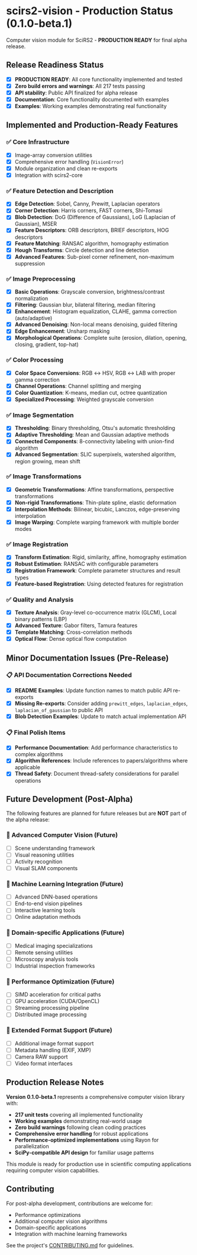 # scirs2-vision - Production Status (0.1.0-beta.1)

Computer vision module for SciRS2 - **PRODUCTION READY** for final alpha release.

## Release Readiness Status

- [x] **PRODUCTION READY**: All core functionality implemented and tested
- [x] **Zero build errors and warnings**: All 217 tests passing
- [x] **API stability**: Public API finalized for alpha release
- [x] **Documentation**: Core functionality documented with examples
- [x] **Examples**: Working examples demonstrating real functionality

## Implemented and Production-Ready Features

### ✅ Core Infrastructure
- [x] Image-array conversion utilities
- [x] Comprehensive error handling (`VisionError`)
- [x] Module organization and clean re-exports
- [x] Integration with scirs2-core

### ✅ Feature Detection and Description
- [x] **Edge Detection**: Sobel, Canny, Prewitt, Laplacian operators
- [x] **Corner Detection**: Harris corners, FAST corners, Shi-Tomasi
- [x] **Blob Detection**: DoG (Difference of Gaussians), LoG (Laplacian of Gaussian), MSER
- [x] **Feature Descriptors**: ORB descriptors, BRIEF descriptors, HOG descriptors
- [x] **Feature Matching**: RANSAC algorithm, homography estimation
- [x] **Hough Transforms**: Circle detection and line detection
- [x] **Advanced Features**: Sub-pixel corner refinement, non-maximum suppression

### ✅ Image Preprocessing
- [x] **Basic Operations**: Grayscale conversion, brightness/contrast normalization
- [x] **Filtering**: Gaussian blur, bilateral filtering, median filtering
- [x] **Enhancement**: Histogram equalization, CLAHE, gamma correction (auto/adaptive)
- [x] **Advanced Denoising**: Non-local means denoising, guided filtering
- [x] **Edge Enhancement**: Unsharp masking
- [x] **Morphological Operations**: Complete suite (erosion, dilation, opening, closing, gradient, top-hat)

### ✅ Color Processing
- [x] **Color Space Conversions**: RGB ↔ HSV, RGB ↔ LAB with proper gamma correction
- [x] **Channel Operations**: Channel splitting and merging
- [x] **Color Quantization**: K-means, median cut, octree quantization
- [x] **Specialized Processing**: Weighted grayscale conversion

### ✅ Image Segmentation
- [x] **Thresholding**: Binary thresholding, Otsu's automatic thresholding
- [x] **Adaptive Thresholding**: Mean and Gaussian adaptive methods
- [x] **Connected Components**: 8-connectivity labeling with union-find algorithm
- [x] **Advanced Segmentation**: SLIC superpixels, watershed algorithm, region growing, mean shift

### ✅ Image Transformations
- [x] **Geometric Transformations**: Affine transformations, perspective transformations
- [x] **Non-rigid Transformations**: Thin-plate spline, elastic deformation
- [x] **Interpolation Methods**: Bilinear, bicubic, Lanczos, edge-preserving interpolation
- [x] **Image Warping**: Complete warping framework with multiple border modes

### ✅ Image Registration
- [x] **Transform Estimation**: Rigid, similarity, affine, homography estimation
- [x] **Robust Estimation**: RANSAC with configurable parameters
- [x] **Registration Framework**: Complete parameter structures and result types
- [x] **Feature-based Registration**: Using detected features for registration

### ✅ Quality and Analysis
- [x] **Texture Analysis**: Gray-level co-occurrence matrix (GLCM), Local binary patterns (LBP)
- [x] **Advanced Texture**: Gabor filters, Tamura features
- [x] **Template Matching**: Cross-correlation methods
- [x] **Optical Flow**: Dense optical flow computation

## Minor Documentation Issues (Pre-Release)

### 📋 API Documentation Corrections Needed
- [x] **README Examples**: Update function names to match public API re-exports
- [x] **Missing Re-exports**: Consider adding `prewitt_edges`, `laplacian_edges`, `laplacian_of_gaussian` to public API
- [x] **Blob Detection Examples**: Update to match actual implementation API

### 📋 Final Polish Items
- [x] **Performance Documentation**: Add performance characteristics to complex algorithms
- [x] **Algorithm References**: Include references to papers/algorithms where applicable
- [x] **Thread Safety**: Document thread-safety considerations for parallel operations

## Future Development (Post-Alpha)

The following features are planned for future releases but are **NOT** part of the alpha release:

### 🔮 Advanced Computer Vision (Future)
- [ ] Scene understanding framework
- [ ] Visual reasoning utilities
- [ ] Activity recognition
- [ ] Visual SLAM components

### 🔮 Machine Learning Integration (Future)
- [ ] Advanced DNN-based operations
- [ ] End-to-end vision pipelines
- [ ] Interactive learning tools
- [ ] Online adaptation methods

### 🔮 Domain-specific Applications (Future)
- [ ] Medical imaging specializations
- [ ] Remote sensing utilities
- [ ] Microscopy analysis tools
- [ ] Industrial inspection frameworks

### 🔮 Performance Optimization (Future)
- [ ] SIMD acceleration for critical paths
- [ ] GPU acceleration (CUDA/OpenCL)
- [ ] Streaming processing pipeline
- [ ] Distributed image processing

### 🔮 Extended Format Support (Future)
- [ ] Additional image format support
- [ ] Metadata handling (EXIF, XMP)
- [ ] Camera RAW support
- [ ] Video format interfaces

## Production Release Notes

**Version 0.1.0-beta.1** represents a comprehensive computer vision library with:

- **217 unit tests** covering all implemented functionality
- **Working examples** demonstrating real-world usage
- **Zero build warnings** following clean coding practices
- **Comprehensive error handling** for robust applications
- **Performance-optimized implementations** using Rayon for parallelization
- **SciPy-compatible API design** for familiar usage patterns

This module is ready for production use in scientific computing applications requiring computer vision capabilities.

## Contributing

For post-alpha development, contributions are welcome for:
- Performance optimizations
- Additional computer vision algorithms
- Domain-specific applications
- Integration with machine learning frameworks

See the project's [CONTRIBUTING.md](../CONTRIBUTING.md) for guidelines.